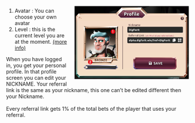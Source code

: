 <img align="right" style="padding:10px 5px 15px 20px;" height="200" src="../_media/profile-screen-nr.png">

1. Avatar : You can choose your own avatar
2. Level : this is the current level you are at the moment. [(more info)](./levels.md "levels")

When you have logged in, you get your personal profile. In that profile screen you can edit your NICKNAME.  Your referral link is the same as your nickname, this one can’t be edited different then your Nickname. <br><br>
Every referral link gets 1% of the total bets of the player that uses your referral.
